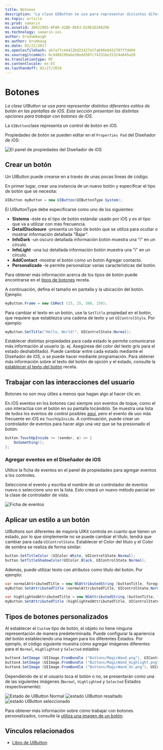 ```yaml
---
title: Botones
description: "La clase UIButton se usa para representar distintos diferentes estilos de botón en las pantallas de iOS. Esta sección presentan las distintas opciones para trabajar con botones de iOS."
ms.topic: article
ms.prod: xamarin
ms.assetid: 304229E5-8FA8-41BD-8563-D19E1D2A0296
ms.technology: xamarin-ios
author: bradumbaugh
ms.author: brumbaug
ms.date: 03/21/2017
ms.openlocfilehash: ab7a77c44412bd22427e17a696eb43278ff7dd94
ms.sourcegitcommit: 6cd40d190abe38edd50fc74331be15324a845a28
ms.translationtype: MT
ms.contentlocale: es-ES
ms.lasthandoff: 02/27/2018
---
```

# <a name="buttons"></a>Botones

_La clase UIButton se usa para representar distintos diferentes estilos de botón en las pantallas de iOS. Esta sección presentan las distintas opciones para trabajar con botones de iOS._

La `UIButton`clase representa un control de botón en iOS. 

Propiedades de botón se pueden editar en el `Properties Pad` del Diseñador de iOS:


![](buttons-images/properties.png "El panel de propiedades del Diseñador de iOS")

## <a name="creating-a-button"></a>Crear un botón

Un UIButton puede crearse en a través de unas pocas líneas de código.

En primer lugar, crear una instancia de un nuevo botón y especificar el tipo de botón que se necesita:

```csharp
UIButton myButton = new UIButton(UIButtonType.System);
```

El UIButtonType debe especificarse como uno de los siguientes:

- **Sistema** -éste es el tipo de botón estándar usado por iOS y es el tipo que va a utilizar con más frecuencia.
- **DetailDisclosure** -presenta un tipo de botón que se utiliza para ocultar o mostrar información detallada "Bajar".
- **InfoDark** -un oscuro detallada información botón muestra una "i" en un círculo.
- **InfoLight** -una luz detallada información botón muestra una "i" en un círculo.
- **AddContact** -mostrar el botón como un botón Agregar contacto.
- **Personalizado** -le permite personalizar varias características del botón.

Para obtener más información acerca de los tipos de botón puede encontrarse en el [tipos de botones](https://developer.xamarin.com/recipes/ios/standard_controls/buttons/create_different_types_of_buttons/) receta.

A continuación, defina el tamaño en pantalla y la ubicación del botón. Ejemplo:

```csharp
myButton.Frame = new CGRect (25, 25, 300, 150);
```

Para cambiar el texto en un botón, use la `SetTitle` propiedad en el botón, que requiere que establezca una cadena de texto y un `UIControlStyle`. Por ejemplo:

```csharp
myButton.SetTitle("Hello, World!", UIControlState.Normal);
```

Establecer distintas propiedades para cada estado le permite comunicarse más información al usuario (p. ej. Asegúrese del color del texto gris para el estado deshabilitado). Puede cambiar entre cada estado mediante el Diseñador de iOS, o se puede hacer mediante programación. Para obtener más información sobre el texto del botón de opción y el estado, consulte la [establecer el texto del botón](https://developer.xamarin.com/recipes/ios/standard_controls/buttons/set_button_text/) receta.

## <a name="dealing-with-user-interactions"></a>Trabajar con las interacciones del usuario


Botones no son muy útiles a menos que hagan algo al hacer clic en. 

En iOS eventos en los botones casi siempre son eventos de toque, como el uso interactúa con el botón en su pantalla tocándolo. Se muestra una lista de todos los eventos de control posibles [aquí](https://developer.apple.com/documentation/uikit/uicontrolevents), pero el evento de uso más frecuente en iOS es `TouchUpInside`. A continuación, puede crear un controlador de eventos para hacer algo una vez que se ha presionado el botón:


```csharp
button.TouchUpInside += (sender, e) => {
    DoSomething();
};
```

### <a name="adding-events-in-the-ios-designer"></a>Agregar eventos en el Diseñador de iOS
 
Utilice la ficha de eventos en el panel de propiedades para agregar eventos a los controles.

Seleccione el evento y escriba el nombre de un controlador de eventos nuevo o seleccione uno en la lista. Esto creará un nuevo método parcial en la clase de controlador de vista.

![Ficha de eventos](buttons-images/image1.png)

## <a name="styling-a-button"></a>Aplicar un estilo a un botón

UIButtons son diferentes de mayoría UIKit controla en cuanto que tienen un estado, por lo que simplemente no se puede cambiar el título, tendrá que cambiar para cada `UIControlState`. Establecer el Color del título y el Color de sombra se realiza de forma similar:

```csharp
button.SetTitleColor (UIColor.White, UIControlState.Normal);
button.SetTitleShadowColor(UIColor.Black, UIControlState.Normal);
```

Además, puede utilizar texto con atributos como título del botón. Por ejemplo:

```csharp
var normalAttributedTitle = new NSAttributedString (buttonTitle, foregroundColor: UIColor.Blue, strikethroughStyle: NSUnderlineStyle.Single);
myButton.SetAttributedTitle (normalAttributedTitle, UIControlState.Normal);

var highlightedAttributedTitle = new NSAttributedString (buttonTitle, foregroundColor: UIColor.Green, strikethroughStyle: NSUnderlineStyle.Thick);
myButton.SetAttributedTitle (highlightedAttributedTitle, UIControlState.Highlighted);
```

## <a name="custom-button-types"></a>Tipos de botones personalizados


Al establecer el `Custom` tipo de botón, el objeto no tiene ninguna representación de manera predeterminada. Puede configurar la apariencia del botón estableciendo una imagen para los diferentes Estados. Por ejemplo, el código siguiente muestra cómo agregar imágenes diferentes para el `Normal`, `Highlighted` y `Selected` estados:


```csharp
button4.SetImage (UIImage.FromBundle ("Buttons/MagicWand.png"), UIControlState.Normal);
button4.SetImage (UIImage.FromBundle ("Buttons/MagicWand_Highlight.png"), UIControlState.Highlighted);
button4.SetImage (UIImage.FromBundle ("Buttons/MagicWand_On.png"), UIControlState.Selected);
```


Dependiendo de si el usuario toca el botón o no, se presentarán como una de las siguientes imágenes (`Normal`, `Highlighted` y `Selected` Estados respectivamente):


![](buttons-images/image22.png "Estado de UIButton Normal")
![](buttons-images/image23.png "estado UIButton resaltado")
![](buttons-images/image24.png "estado UIButton seleccionado")

Para obtener más información sobre cómo trabajar con botones personalizados, consulte la [utiliza una imagen de un botón](https://developer.xamarin.com/recipes/ios/standard_controls/buttons/use_an_image_for_a_button/).


## <a name="related-links"></a>Vínculos relacionados

- [Libro de UIButton](https://developer.xamarin.com/workbooks/ios/user-interface/UIbutton/uibutton.workbook)
